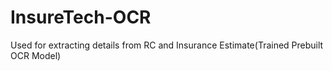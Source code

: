 # InsureTech-OCR
Used for extracting details from RC and Insurance Estimate(Trained Prebuilt OCR Model)
